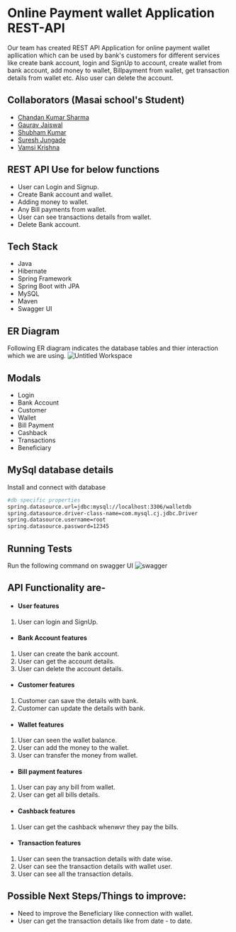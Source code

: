 
# Online Payment wallet Application REST-API

Our team has created REST API Application for online payment wallet apllication which can be used by bank's customers for different services like create bank account, login and SignUp to account, create wallet from bank account, add money to wallet, Billpayment from wallet, get transaction details from wallet etc. Also user can delete the account.



## Collaborators (Masai school's Student)
 - [Chandan Kumar Sharma](https://github.com/chandan0531)
 - [Gaurav Jaiswal](https://github.com/Aryan-2-2)
 - [Shubham Kumar](https://github.com/alluShubham)
- [Suresh Jungade](https://github.com/sureshjungade)
- [Vamsi Krishna](https://github.com/Vamsi4612)

## REST API Use for below functions
- User can Login and Signup.
- Create Bank account and wallet.
- Adding money to wallet.
- Any Bill payments from wallet.
- User can see transactions details from wallet.
- Delete Bank account.

## Tech Stack
- Java
- Hibernate
- Spring Framework
- Spring Boot with JPA
- MySQL
- Maven
- Swagger UI

## ER Diagram
Following ER diagram indicates the database tables and thier interaction which we are using.
![Untitled Workspace](https://user-images.githubusercontent.com/101566029/185031322-cca7cf0e-652d-4a75-8ca5-062b8d21614a.jpg)



## Modals
- Login 
- Bank Account
- Customer
- Wallet
- Bill Payment
- Cashback
- Transactions
- Beneficiary



## MySql database details

Install and connect with database

```bash
#db specific properties
spring.datasource.url=jdbc:mysql://localhost:3306/walletdb
spring.datasource.driver-class-name=com.mysql.cj.jdbc.Driver
spring.datasource.username=root
spring.datasource.password=12345
```
## Running Tests
Run the following command on swagger UI
![swagger](https://user-images.githubusercontent.com/101566029/185036837-17caf0e0-94c6-4280-8719-20d52e2570c3.png)

## API Functionality are-
- #### User features
1.  User can login and SignUp.

- #### Bank Account features
1.  User can create the bank account.
2.  User can get the account details.
3.  User can delete the account details.

- #### Customer features
1.  Customer can save the details with bank.
2.  Customer can update the details with bank.

- #### Wallet features
1.  User can seen the wallet balance.
2.  User can add the money to the wallet.
3.  User can transfer the money from wallet.

- #### Bill payment features
1.  User can pay any bill from wallet.
2.  User can get all bills details.

- #### Cashback features
1.  User can get the cashback whenwvr they pay the bills.

- #### Transaction features
1.  User can seen the transaction details with date wise.
2.  User can see the transaction details with wallet user.
3. User can see all the transaction details.

## Possible Next Steps/Things to improve:
- Need to improve the Beneficiary like connection with wallet.
- User can get the transaction details like from date - to date.
